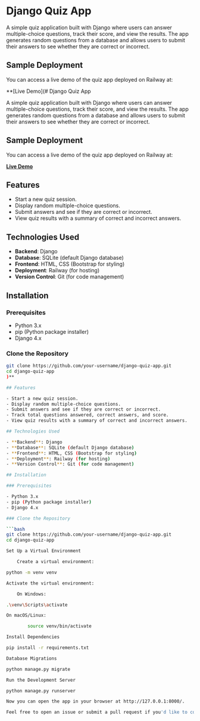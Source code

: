 # Django Quiz App

A simple quiz application built with Django where users can answer multiple-choice questions, track their score, and view the results. The app generates random questions from a database and allows users to submit their answers to see whether they are correct or incorrect.

## Sample Deployment

You can access a live demo of the quiz app deployed on Railway at:

**[Live Demo](# Django Quiz App

A simple quiz application built with Django where users can answer multiple-choice questions, track their score, and view the results. The app generates random questions from a database and allows users to submit their answers to see whether they are correct or incorrect.

## Sample Deployment

You can access a live demo of the quiz app deployed on Railway at:

**[Live Demo](https://your-quiz-app-link.railway.app)**

## Features

- Start a new quiz session.
- Display random multiple-choice questions.
- Submit answers and see if they are correct or incorrect.
- View quiz results with a summary of correct and incorrect answers.

## Technologies Used

- **Backend**: Django
- **Database**: SQLite (default Django database)
- **Frontend**: HTML, CSS (Bootstrap for styling)
- **Deployment**: Railway (for hosting)
- **Version Control**: Git (for code management)

## Installation

### Prerequisites

- Python 3.x
- pip (Python package installer)
- Django 4.x

### Clone the Repository

```bash
git clone https://github.com/your-username/django-quiz-app.git
cd django-quiz-app
)**

## Features

- Start a new quiz session.
- Display random multiple-choice questions.
- Submit answers and see if they are correct or incorrect.
- Track total questions answered, correct answers, and score.
- View quiz results with a summary of correct and incorrect answers.

## Technologies Used

- **Backend**: Django
- **Database**: SQLite (default Django database)
- **Frontend**: HTML, CSS (Bootstrap for styling)
- **Deployment**: Railway (for hosting)
- **Version Control**: Git (for code management)

## Installation

### Prerequisites

- Python 3.x
- pip (Python package installer)
- Django 4.x

### Clone the Repository

```bash
git clone https://github.com/your-username/django-quiz-app.git
cd django-quiz-app

Set Up a Virtual Environment

    Create a virtual environment:

python -m venv venv

Activate the virtual environment:

    On Windows:

.\venv\Scripts\activate

On macOS/Linux:

        source venv/bin/activate

Install Dependencies

pip install -r requirements.txt

Database Migrations

python manage.py migrate

Run the Development Server

python manage.py runserver

Now you can open the app in your browser at http://127.0.0.1:8000/.

Feel free to open an issue or submit a pull request if you'd like to contribute to this project.
